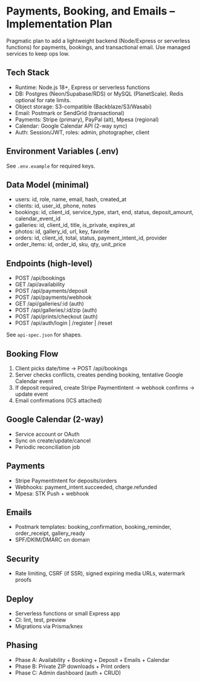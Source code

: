 # Payments, Booking, and Emails – Implementation Plan

Pragmatic plan to add a lightweight backend (Node/Express or serverless functions) for payments, bookings, and transactional email. Use managed services to keep ops low.

## Tech Stack
- Runtime: Node.js 18+, Express or serverless functions
- DB: Postgres (Neon/Supabase/RDS) or MySQL (PlanetScale). Redis optional for rate limits.
- Object storage: S3-compatible (Backblaze/S3/Wasabi)
- Email: Postmark or SendGrid (transactional)
- Payments: Stripe (primary), PayPal (alt), Mpesa (regional)
- Calendar: Google Calendar API (2-way sync)
- Auth: Session/JWT, roles: admin, photographer, client

## Environment Variables (.env)
See `.env.example` for required keys.

## Data Model (minimal)
- users: id, role, name, email, hash, created_at
- clients: id, user_id, phone, notes
- bookings: id, client_id, service_type, start, end, status, deposit_amount, calendar_event_id
- galleries: id, client_id, title, is_private, expires_at
- photos: id, gallery_id, url, key, favorite
- orders: id, client_id, total, status, payment_intent_id, provider
- order_items: id, order_id, sku, qty, unit_price

## Endpoints (high-level)
- POST /api/bookings
- GET /api/availability
- POST /api/payments/deposit
- POST /api/payments/webhook
- GET /api/galleries/:id (auth)
- POST /api/galleries/:id/zip (auth)
- POST /api/prints/checkout (auth)
- POST /api/auth/login | /register | /reset

See `api-spec.json` for shapes.

## Booking Flow
1) Client picks date/time → POST /api/bookings
2) Server checks conflicts, creates pending booking, tentative Google Calendar event
3) If deposit required, create Stripe PaymentIntent → webhook confirms → update event
4) Email confirmations (ICS attached)

## Google Calendar (2-way)
- Service account or OAuth
- Sync on create/update/cancel
- Periodic reconciliation job

## Payments
- Stripe PaymentIntent for deposits/orders
- Webhooks: payment_intent.succeeded, charge.refunded
- Mpesa: STK Push + webhook

## Emails
- Postmark templates: booking_confirmation, booking_reminder, order_receipt, gallery_ready
- SPF/DKIM/DMARC on domain

## Security
- Rate limiting, CSRF (if SSR), signed expiring media URLs, watermark proofs

## Deploy
- Serverless functions or small Express app
- CI: lint, test, preview
- Migrations via Prisma/knex

## Phasing
- Phase A: Availability + Booking + Deposit + Emails + Calendar
- Phase B: Private ZIP downloads + Print orders
- Phase C: Admin dashboard (auth + CRUD)
